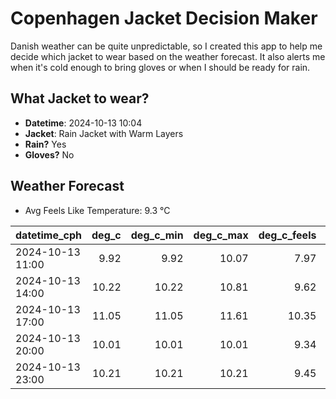 
# Copenhagen Jacket Decision Maker

Danish weather can be quite unpredictable, so I created this app to help me decide which jacket to wear based on the weather forecast. 
It also alerts me when it's cold enough to bring gloves or when I should be ready for rain.

## What Jacket to wear?

- **Datetime**: 2024-10-13 10:04
- **Jacket**: Rain Jacket with Warm Layers
- **Rain?** Yes
- **Gloves?** No

## Weather Forecast
- Avg Feels Like Temperature: 9.3 °C

| datetime_cph     |   deg_c |   deg_c_min |   deg_c_max |   deg_c_feels | weather   | wind   | rain   |
|:-----------------|--------:|------------:|------------:|--------------:|:----------|:-------|:-------|
| 2024-10-13 11:00 |    9.92 |        9.92 |       10.07 |          7.97 | Rain      | Low    | Low    |
| 2024-10-13 14:00 |   10.22 |       10.22 |       10.81 |          9.62 | Rain      | Low    | Low    |
| 2024-10-13 17:00 |   11.05 |       11.05 |       11.61 |         10.35 | Rain      | Low    | Low    |
| 2024-10-13 20:00 |   10.01 |       10.01 |       10.01 |          9.34 | Rain      | Low    | Low    |
| 2024-10-13 23:00 |   10.21 |       10.21 |       10.21 |          9.45 | Clouds    | Low    | None   |
        